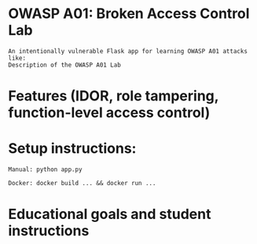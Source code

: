 # OWASP A01: Broken Access Control Lab

	An intentionally vulnerable Flask app for learning OWASP A01 attacks like:
	Description of the OWASP A01 Lab

# Features (IDOR, role tampering, function-level access control)

# Setup instructions:

	Manual: python app.py

	Docker: docker build ... && docker run ...

# Educational goals and student instructions
